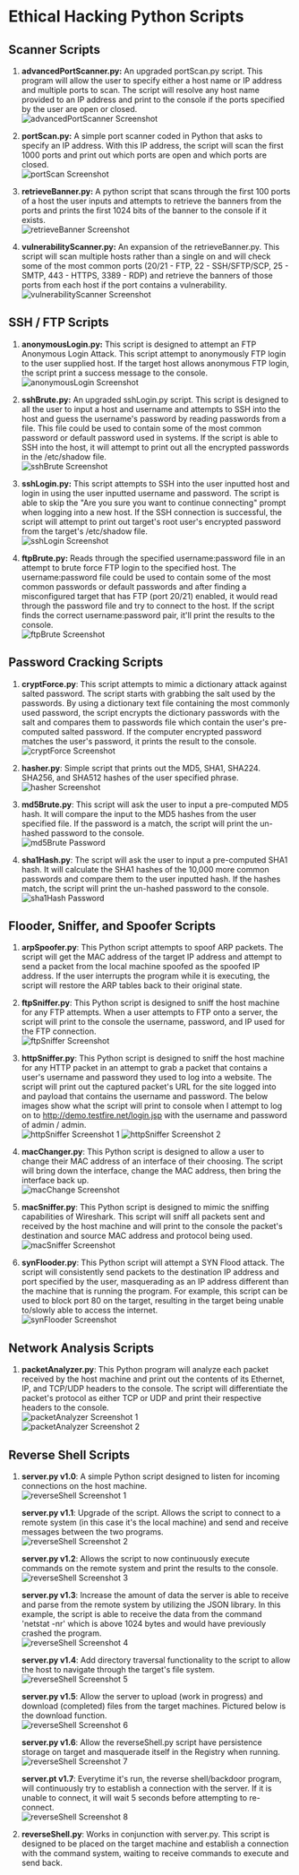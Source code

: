 # Ethical Hacking Python Scripts

## Scanner Scripts
1. **advancedPortScanner.py:** An upgraded portScan.py script. This program will allow the user to specify either a host name or IP address and multiple ports to scan. The script will resolve any host name provided to an IP address and print to the console if the ports specified by the user are open or closed.\
![advancedPortScanner Screenshot](README_Screenshots/advancedPortScanner_Screenshot.png)

2. **portScan.py:** A simple port scanner coded in Python that asks to specify an IP address. With this IP address, the script will scan the first 1000 ports and print out which ports are open and which ports are closed.\
![portScan Screenshot](README_Screenshots/portScan_Screenshot.png)

3. **retrieveBanner.py:** A python script that scans through the first 100 ports of a host the user inputs and attempts to retrieve the banners from the ports and prints the first 1024 bits of the banner to the console if it exists.\
![retrieveBanner Screenshot](README_Screenshots/retrieveBanner_Screenshot.png)

4. **vulnerabilityScanner.py:** An expansion of the retrieveBanner.py. This script will scan multiple hosts rather than a single on and will check some of the most common ports (20/21 - FTP, 22 - SSH/SFTP/SCP, 25 - SMTP, 443 - HTTPS, 3389 - RDP) and retrieve the banners of those ports from each host if the port contains a vulnerability.\
![vulnerabilityScanner Screenshot](README_Screenshots/vulnerabilityScanner_Screenshot.png)

## SSH / FTP Scripts
1. **anonymousLogin.py:** This script is designed to attempt an FTP Anonymous Login Attack. This script attempt to anonymously FTP login to the user supplied host. If the target host allows anonymous FTP login, the script print a success message to the console.\
![anonymousLogin Screenshot](README_Screenshots/anonymousLogin_Screenshot.png)

2. **sshBrute.py:** An upgraded sshLogin.py script. This script is designed to all the user to input a host and username and attempts to SSH into the host and guess the username's password by reading passwords from a file. This file could be used to contain some of the most common password or default password used in systems. If the script is able to SSH into the host, it will attempt to print out all the encrypted passwords in the /etc/shadow file.\
![sshBrute Screenshot](README_Screenshots/sshBrute_Screenshot.png)

3. **sshLogin.py:** This script attempts to SSH into the user inputted host and login in using the user inputted username and password. The script is able to skip the "Are you sure you want to continue connecting" prompt when logging into a new host. If the SSH connection is successful, the script will attempt to print out target's root user's encrypted password from the target's /etc/shadow file.\
![sshLogin Screenshot](README_Screenshots/sshLogin_Screenshot.png)

4. **ftpBrute.py:** Reads through the specified username:password file in an attempt to brute force FTP login to the specified host. The username:password file could be used to contain some of the most common passwords or default passwords and after finding a misconfigured target that has FTP (port 20/21) enabled, it would read through the password file and try to connect to the host. If the script finds the correct username:password pair, it'll print the results to the console.\
![ftpBrute Screenshot](README_Screenshots/ftpBrute_Screenshot.png)

## Password Cracking Scripts
1. **cryptForce.py**: This script attempts to mimic a dictionary attack against salted password. The script starts with grabbing the salt used by the passwords. By using a dictionary text file containing the most commonly used password, the script encrypts the dictionary passwords with the salt and compares them to passwords file which contain the user's pre-computed  salted password. If the computer encrypted password matches the user's password, it prints the result to the console.\
![cryptForce Screenshot](README_Screenshots/cryptForce_Screenshot.png)

2. **hasher.py**: Simple script that prints out the MD5, SHA1, SHA224. SHA256, and SHA512 hashes of the user specified phrase.\
![hasher Screenshot](README_Screenshots/hasher_Screenshot.png)

3. **md5Brute.py**: This script will ask the user to input a pre-computed MD5 hash. It will compare the input to the MD5 hashes from the user specified file. If the password is a match, the script will print the un-hashed password to the console.\
![md5Brute Password](README_Screenshots/md5Brute_Screenshot.png)

4. **sha1Hash.py**: The script will ask the user to input a pre-computed SHA1 hash. It will calculate the SHA1 hashes of the 10,000 more common passwords and compare them to the user inputted hash. If the hashes  match, the script will print the un-hashed password to the console.\
![sha1Hash Password](README_Screenshots/sha1hash_Screenshot.png)

## Flooder, Sniffer, and Spoofer Scripts
1. **arpSpoofer.py**: This Python script attempts to spoof ARP packets. The script will get the MAC address of the target IP address and attempt to send a packet from the local machine spoofed as the spoofed IP address. If the user interrupts the program while it is executing, the script will restore the ARP tables back to their original state.

2. **ftpSniffer.py**: This Python script is designed to sniff the host machine for any FTP attempts. When a user attempts to FTP onto a server, the script will print to the console the username, password, and IP used for the FTP connection.\
![ftpSniffer Screenshot](README_Screenshots/ftpSniffer_Screenshot.png)

3. **httpSniffer.py**: This Python script is designed to sniff the host machine for any HTTP packet in an attempt to grab a packet that contains a user's username and password they used to log into a website. The script will print out the captured packet's URL for the site logged into and payload that contains the username and password. The below images show what the script will print to console when I attempt to log on to http://demo.testfire.net/login.jsp with the username and password of admin / admin.\
![httpSniffer Screenshot 1](README_Screenshots/httpSniffer_Screenshot1.png)
![httpSniffer Screenshot 2](README_Screenshots/httpSniffer_Screenshot2.png)

4. **macChanger.py**: This Python script is designed to allow a user to change their MAC address of an interface of their choosing. The script will bring down the interface, change the MAC address, then bring the interface back up.\
![macChange Screenshot](README_Screenshots/macChanger_Screenshot.png)

5. **macSniffer.py**: This Python script is designed to mimic the sniffing capabilities of Wireshark. This script will sniff all packets sent and received by the host machine and will print to the console the packet's destination and source MAC address and protocol being used.\
![macSniffer Screenshot](README_Screenshots/macSniffer_Screenshot.png)

6. **synFlooder.py**: This Python script will attempt a SYN Flood attack. The script will consistently send packets to the destination IP address and port specified by the user, masquerading as an IP address different than the machine that is running the program. For example, this script can be used to block port 80 on the target, resulting in the target being unable to/slowly able to access the internet.\
![synFlooder Screenshot](README_Screenshots/synFlooder_Screenshot.png)

## Network Analysis Scripts
1. **packetAnalyzer.py**: This Python program will analyze each packet received by the host machine and print out the contents of its Ethernet, IP, and TCP/UDP headers to the console. The script will differentiate the packet's protocol as either TCP or UDP and print their respective headers to the console.\
![packetAnalyzer Screenshot 1](README_Screenshots/packetAnalyzer_Screenshot1.png)\
![packetAnalyzer Screenshot 2](README_Screenshots/packetAnalyzer_Screenshot2.png)

## Reverse Shell Scripts
1. **server.py v1.0**: A simple Python script designed to listen for incoming connections on the host machine.\
![reverseShell Screenshot 1](README_Screenshots/reverseShell_Screenshot1.png)

   **server.py v1.1**: Upgrade of the script. Allows the script to connect to a remote system (in this case it's the local machine) and send and receive messages between the two programs.\
![reverseShell Screenshot 2](README_Screenshots/reverseShell_Screenshot2.png)

   **server.py v1.2**: Allows the script to now continuously execute commands on the remote system and print the results to the console.\
![reverseShell Screenshot 3](README_Screenshots/reverseShell_Screenshot3.png)

   **server.py v1.3**: Increase the amount of data the server is able to receive and parse from the remote system by utilizing the JSON library. In this example, the script is able to receive the data from the command 'netstat -nr' which is above 1024 bytes and would have previously crashed the program.\
![reverseShell Screenshot 4](README_Screenshots/reverseShell_Screenshot4.png)

   **server.py v1.4**: Add directory traversal functionality to the script to allow the host to navigate through the target's file system.\
![reverseShell Screenshot 5](README_Screenshots/reverseShell_Screenshot5.png)

   **server.py v1.5**: Allow the server to upload (work in progress) and download (completed) files from the target machines. Pictured below is the download function.\
![reverseShell Screenshot 6](README_Screenshots/reverseShell_Screenshot6.png)

   **server.py v1.6**: Allow the reverseShell.py script have persistence storage on target and masquerade itself in the Registry when running.\
![reverseShell Screenshot 7](README_Screenshots/reverseShell_Screenshot7.png)

   **server.pt v1.7**: Everytime it's  run, the reverse shell/backdoor program, will continuously try to establish a connection with the server. If it is unable to connect, it will wait 5 seconds before attempting to re-connect.\
![reverseShell Screenshot 8](README_Screenshots/reverseShell_Screenshot8.png)

2. **reverseShell.py**: Works in conjunction with server.py. This script is designed to be placed on the target machine and establish a connection with the command system, waiting to receive commands to execute and send back.

